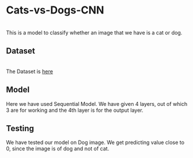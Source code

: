 # Cats-vs-Dogs-CNN
<br/>
This is a model to classify whether an image that we have is a cat or dog. 
<br/>
<h2>Dataset</h2>
<br/>
The Dataset is <a href="https://www.microsoft.com/en-us/download/details.aspx?id=54765">here</a>
<br/>
<h2>Model</h2>
Here we have used Sequential Model. We have given 4 layers, out of which 3 are for working and the 4th layer is for the output layer.
<br/>
<h2>Testing</h2>
We have tested our model on Dog image. We get predicting value close to 0, since the image is of dog and not of cat.
